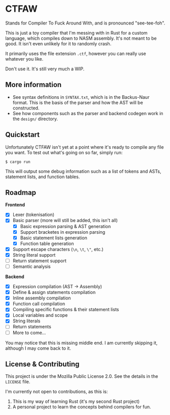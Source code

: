 # CTFAW
Stands for Compiler To Fuck Around With, and is pronounced "see-tee-foh".

This is just a toy compiler that I'm messing with in Rust for a custom language, which compiles down to NASM assembly. It's not meant to be good. It isn't even unlikely for it to randomly crash.

It primarily uses the file extension `.ctf`, however you can really use whatever you like.

Don't use it. It's still very much a WIP.

## More information

- See syntax definitions in `SYNTAX.txt`, which is in the Backus-Naur format. This is the basis of the parser and how the AST will be constructed.
- See how components such as the parser and backend codegen work in the `design/` directory.

## Quickstart

Unfortunately CTFAW isn't yet at a point where it's ready to compile any file you want. To test out what's going on so far, simply run:
```shell
$ cargo run
```
This will output some debug information such as a list of tokens and ASTs, statement lists, and function tables.

## Roadmap

**Frontend**
- [X] Lexer (tokenisation)
- [X] Basic parser (more will still be added, this isn't all)
    - [X] Basic expression parsing & AST generation
    - [X] Support bracketes in expression parsing
    - [X] Basic statement lists generation
    - [X] Function table generation
- [X] Support escape characters (`\n`, `\t`, `\"`, etc.)
- [X] String literal support
- [ ] Return statement support
- [ ] Semantic analysis

**Backend**
 - [X] Expression compilation (AST -> Assembly)
 - [X] Define & assign statements compilation
 - [X] Inline assembly compilation
 - [X] Function call compilation
 - [X] Compiling specific functions & their statement lists
 - [X] Local variables and scope
 - [X] String literals
 - [ ] Return statements
 - [ ] More to come...

You may notice that this is missing middle end. I am currently skipping it, although I may come back to it.

## License & Contributing

This project is under the Mozilla Public License 2.0. See the details in the `LICENSE` file.

I'm currently not open to contributions, as this is:

1. This is my way of learning Rust (it's my second Rust project)
2. A personal project to learn the concepts behind compilers for fun.
